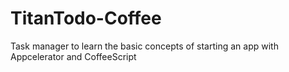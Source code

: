 TitanTodo-Coffee
================

Task manager to learn the basic concepts of starting an app with Appcelerator and CoffeeScript